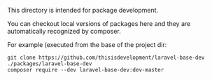 This directory is intended for package development.

You can checkout local versions of packages here and they are automatically recognized by composer.

For example (executed from the base of the project dir:
```shell script
git clone https://github.com/thisisdevelopment/laravel-base-dev ./packages/laravel-base-dev
composer require --dev laravel-base-dev:dev-master
```
